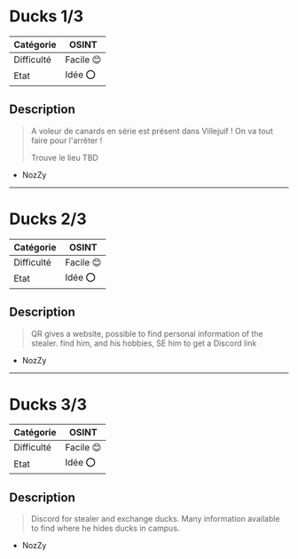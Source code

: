 
# Ducks 1/3

| Catégorie  | OSINT     |
| ---------- | --------- |
| Difficulté | Facile 😊 |
| Etat       | Idée ⭕    |
## Description

> A voleur de canards en série est présent dans Villejuif ! On va tout faire pour l'arrêter !
>
> Trouve le lieu TBD

- NozZy

---

# Ducks 2/3

| Catégorie  | OSINT     |
| ---------- | --------- |
| Difficulté | Facile 😊 |
| Etat       | Idée ⭕    |
## Description

> QR gives a website, possible to find personal information of the stealer. find him, and his hobbies, SE him to get a Discord link

- NozZy

---

# Ducks 3/3

| Catégorie  | OSINT     |
| ---------- | --------- |
| Difficulté | Facile 😊 |
| Etat       | Idée ⭕    |
## Description

> Discord for stealer and exchange ducks. Many information available to find where he hides ducks in campus.

- NozZy